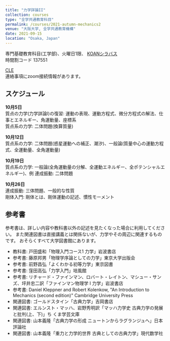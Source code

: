 ```yaml
---
title: "力学詳論II"
collection: courses
type: "全学共通教育科目"
permalink: /courses/2021-autumn-mechanics2
venue: "大阪大学, 全学共通教育機構"
date: 2021-09-15
location: "Osaka, Japan"
---
```


専門基礎教育科目(工学部)、火曜日1限、
[KOANシラバス](https://koan.osaka-u.ac.jp/campusweb/campussquare.do?_flowExecutionKey=_cF7C945D0-CFF7-74C5-6C59-9D106E16361E_k3B1CE977-6ADB-8B56-152C-0B7606526747)  
時間割コード 137551

[CLE](https://www.cle.osaka-u.ac.jp/webapps/blackboard/content/listContentEditable.jsp?content_id=_944394_1&course_id=_137081_1)  
連絡事項にzoom接続情報があります。


スケジュール
-----

**10月5日**  
質点の力学(力学詳論I)の復習: 運動の表現、運動方程式、微分方程式の解法、仕事とエネルギー、角運動量、座標系  
質点系の力学: 二体問題(換算質量)  

**10月12日**  
質点系の力学: 二体問題(惑星運動への補正、潮汐)、一般論(質量中心の運動方程式、全運動量、全角運動量)    

**10月19日**  
質点系の力学: 一般論(全角運動量の分解、全運動エネルギー、全ポテンシャルエネルギー)、例
連成振動: 二体問題

**10月26日**  
連成振動: 三体問題、一般的な性質  
剛体入門: 剛体とは、剛体運動の記述、慣性モーメント


参考書
-----
参考書は、詳しい内容や教科書以外の記述を見たくなった場合に利用してください。
また関連図書は直接講義とは関係ないが、力学やその周辺に関連するものです。
おそらくすべて大学図書館にあります。
* 教科書: 戸田盛和「物理入門コース1 力学」岩波書店
* 参考書: 藤原邦男「物理学序論としての力学」東京大学出版会
* 参考書: 前野昌弘「よくわかる初等力学」東京図書
* 参考書: 窪田高弘「力学入門」培風館
* 参考書: リチャード・ファインマン、ロバート・レイトン、マシュー・サンズ、坪井忠二訳「ファインマン物理学 I 力学」岩波書店
* 参考書: Daniel Kleppner and Robert Kolenkow, "An Introduction to Mechanics (second edition)" Cambridge University Press
* 関連図書: ゴールドスタイン「古典力学」吉岡書店
* 関連図書: エルンスト・マッハ、岩野秀明訳「マッハ力学史 古典力学の発展と批判(上、下)」ち
くま学芸文庫
* 関連図書: 山本義隆「古典力学の形成 ニュートンからラグランジュへ」日本評論社
* 関連図書: 山本義隆「重力と力学的世界 古典としての古典力学」現代数学社
